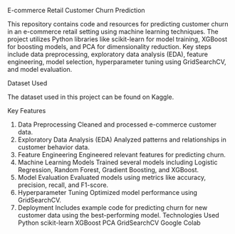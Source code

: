 E-commerce Retail Customer Churn Prediction

This repository contains code and resources for predicting customer churn in an e-commerce retail setting using machine learning techniques. The project utilizes Python libraries like scikit-learn for model training, XGBoost for boosting models, and PCA for dimensionality reduction. Key steps include data preprocessing, exploratory data analysis (EDA), feature engineering, model selection, hyperparameter tuning using GridSearchCV, and model evaluation.

Dataset Used

The dataset used in this project can be found on Kaggle.

Key Features

1. Data Preprocessing
Cleaned and processed e-commerce customer data.
2. Exploratory Data Analysis (EDA)
Analyzed patterns and relationships in customer behavior data.
3. Feature Engineering
Engineered relevant features for predicting churn.
4. Machine Learning Models
Trained several models including Logistic Regression, Random Forest, Gradient Boosting, and XGBoost.
5. Model Evaluation
Evaluated models using metrics like accuracy, precision, recall, and F1-score.
6. Hyperparameter Tuning
Optimized model performance using GridSearchCV.
7. Deployment
Includes example code for predicting churn for new customer data using the best-performing model.
Technologies Used
Python
scikit-learn
XGBoost
PCA
GridSearchCV
Google Colab

